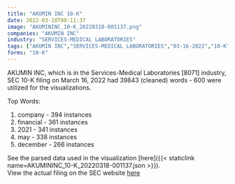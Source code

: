 ```yaml
---
title: "AKUMIN INC 10-K"
date: 2022-03-18T00:11:37
image: "AKUMININC_10-K_20220318-001137.png"
companies: "AKUMIN INC"
industry: "SERVICES-MEDICAL LABORATORIES"
tags: ["AKUMIN INC","SERVICES-MEDICAL LABORATORIES","03-16-2022","10-K"]
forms: "10-K"
---
```

AKUMIN INC, which is in the Services-Medical Laboratories [8071] industry, SEC 10-K filing on March 16, 2022 had 39843 (cleaned) words - 600 were utilized for the visualizations.

Top Words:
1. company - 394 instances
2. financial - 361 instances
3. 2021 - 341 instances
4. may - 338 instances
5. december - 266 instances


See the parsed data used in the visualization [here]({{< staticlink name=AKUMININC_10-K_20220318-001137.json >}}).  
View the actual filing on the SEC website [here](https://www.sec.gov/Archives/edgar/data/1776197/0001193125-22-077287.txt)
